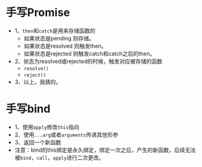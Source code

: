 # 手写Promise
* 1、```then```和```catch```是用来存储函数的
    - 如果状态是pending 则存储。
    - 如果状态是resolved 则触发then。
    - 如果状态是rejected 则触发catch和catch之后的then。
* 2、状态为resolved或rejected的时候，触发对应被存储的函数
    - ```resolve()```
    - ```reject()```
* 3、以上，我猜的。

# 手写bind
* 1、使用```apply```修改```this```指向
* 2、使用```...arg```或者```arguments```传递其他形参
* 3、返回一个新函数
* 注意：bind的this绑定是永久绑定，绑定一次之后，产生的新函数，后续无法被`bind`，`call`，`apply`进行二次更改。
